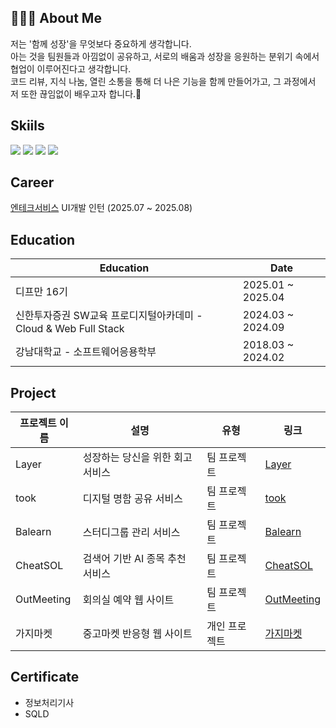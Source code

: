 ## 🧑🏻‍💻 About Me
저는 '함께 성장'을 무엇보다 중요하게 생각합니다.<br/>
아는 것을 팀원들과 아낌없이 공유하고, 서로의 배움과 성장을 응원하는 분위기 속에서 협업이 이루어진다고 생각합니다. <br/>
코드 리뷰, 지식 나눔, 열린 소통을 통해 더 나은 기능을 함께 만들어가고, 그 과정에서 저 또한 끊임없이 배우고자 합니다.👏

## Skiils
<div>
  <img src="https://img.shields.io/badge/javascript-F7DF1E?style=for-the-badge&logo=javascript&logoColor=white"/>
  <img src="https://img.shields.io/badge/TypeScript-3178C6?style=for-the-badge&logo=typescript&logoColor=white"/>
  <img src="https://img.shields.io/badge/react-61DAFB?style=for-the-badge&logo=react&logoColor=white"/>
  <img src="https://img.shields.io/badge/Next.js-000000?style=for-the-badge&logo=next.js&logoColor=white"/>
</div>


## Career
[엔테크서비스](https://www.nts-corp.com/) UI개발 인턴 (2025.07 ~ 2025.08)


## Education
| **Education**                              | **Date**               |
|--------------------------------------------|-------------------------|
| 디프만 16기 | 2025.01 ~ 2025.04     |
| 신한투자증권 SW교육 프로디지털아카데미 - Cloud & Web Full Stack | 2024.03 ~ 2024.09      |
| 강남대학교 - 소프트웨어응용학부               | 2018.03 ~ 2024.02      |


## Project

| 프로젝트 이름         | 설명                                             | 유형         | 링크                                                     |
| --------------------- | ------------------------------------------------ | ------------ | -------------------------------------------------------- |
| Layer            | 성장하는 당신을 위한 회고 서비스 | 팀 프로젝트  | [Layer](https://github.com/depromeet/layer)                 |
| took            | 디지털 명함 공유 서비스 | 팀 프로젝트  | [took](https://github.com/depromeet/Took-FE)                 |
| Balearn            | 스터디그룹 관리 서비스 | 팀 프로젝트  | [Balearn](https://github.com/Jibsa-team)                 |
| CheatSOL             | 검색어 기반 AI 종목 추천 서비스 | 팀 프로젝트  | [CheatSOL](https://github.com/CheatSOL)                 |
| OutMeeting           | 회의실 예약 웹 사이트                              | 팀 프로젝트  | [OutMeeting](https://github.com/self-directed-project)  |
| 가지마켓              | 중고마켓 반응형 웹 사이트                          | 개인 프로젝트 | [가지마켓](https://github.com/JaeIn1/frontend-portfolio) |


## Certificate
* 정보처리기사
* SQLD
